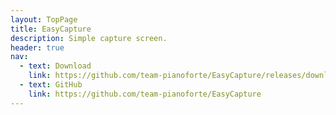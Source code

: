 ```yaml
---
layout: TopPage
title: EasyCapture
description: Simple capture screen.
header: true
nav:
  - text: Download
    link: https://github.com/team-pianoforte/EasyCapture/releases/download/0.1.0/EasyCapture.zip
  - text: GitHub
    link: https://github.com/team-pianoforte/EasyCapture
---
```

